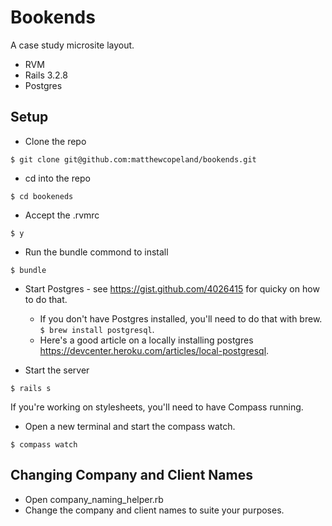 Bookends
============

A case study microsite layout.


* RVM
* Rails 3.2.8
* Postgres

## Setup ##

* Clone the repo

```terminal
$ git clone git@github.com:matthewcopeland/bookends.git
```

* cd into the repo

```terminal
$ cd bookeneds
```

* Accept the .rvmrc

```terminal
$ y
```

* Run the bundle commond to install

```terminal
$ bundle
```

* Start Postgres - see https://gist.github.com/4026415 for quicky on how to do that.

    * If you don't have Postgres installed, you'll need to do that with brew. ```$ brew install postgresql```.
    * Here's a good article on a locally installing postgres https://devcenter.heroku.com/articles/local-postgresql.



* Start the server

```terminal
$ rails s
```

If you're working on stylesheets, you'll need to have Compass running.
* Open a new terminal and start the compass watch.

```terminal
$ compass watch
```

## Changing Company and Client Names ##

* Open company_naming_helper.rb
* Change the company and client names to suite your purposes.
